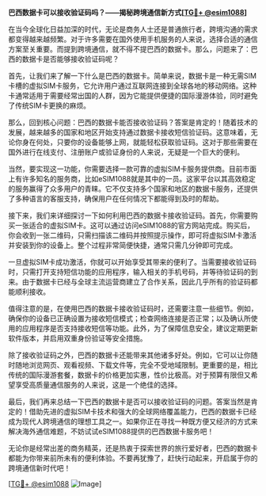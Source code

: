 **巴西数据卡可以接收验证码吗？——揭秘跨境通信新方式[[TG💪+ @esim1088](https://t.me/s/esim1088)]**

在当今全球化日益加深的时代，无论是商务人士还是普通旅行者，跨境沟通的需求都变得越来越频繁。对于许多需要在国外使用手机服务的人来说，选择合适的通信方案至关重要。而提到跨境通信，就不得不提巴西的数据卡。那么，问题来了：巴西的数据卡是否能够接收验证码呢？

首先，让我们来了解一下什么是巴西的数据卡。简单来说，数据卡是一种无需SIM卡槽的虚拟SIM卡服务，它允许用户通过互联网连接到全球各地的移动网络。这种卡通常适用于需要经常出国的人群，因为它能提供便捷的国际漫游体验，同时避免了传统SIM卡更换的麻烦。

那么，回到核心问题：巴西的数据卡能否接收验证码？答案是肯定的！随着技术的发展，越来越多的国家和地区开始支持通过数据卡接收短信验证码。这意味着，无论你身在何处，只要你的设备能够上网，就能轻松获取验证码。这对于那些需要在国外进行在线支付、注册账户或验证身份的人来说，无疑是一个巨大的便利。

当然，要实现这一功能，你需要选择一款可靠的虚拟SIM卡服务提供商。目前市面上有许多知名的服务商，比如eSIM1088就是其中的一员。这家平台以其高效稳定的服务赢得了众多用户的青睐。它不仅支持多个国家和地区的数据卡服务，还提供了多种语言的客服支持，确保用户在任何情况下都能得到及时的帮助。

接下来，我们来详细探讨一下如何利用巴西的数据卡接收验证码。首先，你需要购买一张适合的虚拟SIM卡。这可以通过访问eSIM1088的官方网站完成。购买后，你会收到一张二维码，只需扫描该二维码并按照提示操作，即可将虚拟SIM卡激活并安装到你的设备上。整个过程非常简便快捷，通常只需几分钟即可完成。

一旦虚拟SIM卡成功激活，你就可以开始享受其带来的便利了。当需要接收验证码时，只需打开支持短信功能的应用程序，输入相关的手机号码，并等待验证码的到来。由于数据卡已经与全球主流运营商建立了合作关系，因此几乎所有的验证码都能顺利接收。

值得注意的是，在使用巴西的数据卡接收验证码时，还需要注意一些细节。例如，确保你的设备已正确设置为接收短信模式；检查网络连接是否正常；以及确认所使用的应用程序是否支持接收短信等功能。此外，为了保障信息安全，建议定期更新软件版本，并启用双重身份验证等安全措施。

除了接收验证码之外，巴西的数据卡还能带来其他诸多好处。例如，它可以让你随时随地浏览网页、观看视频、下载文件等，完全不受地域限制。更重要的是，相比传统的国际漫游套餐，数据卡的价格更加实惠，性价比极高。对于预算有限但又希望享受高质量通信服务的人来说，这是一个绝佳的选择。

最后，我们再来总结一下巴西的数据卡是否可以接收验证码的问题。答案当然是肯定的！借助先进的虚拟SIM卡技术和强大的全球网络覆盖能力，巴西的数据卡已经成为现代人跨境通信的理想工具之一。如果你正在寻找一种既方便又经济的方式来解决海外通信难题，不妨试试eSIM1088提供的巴西数据卡服务吧！

无论你是经常出差的商务精英，还是热衷于探索世界的旅行爱好者，巴西的数据卡都能为你带来前所未有的便利体验。不要再犹豫了，赶快行动起来，开启属于你的跨境通信新时代吧！

[[TG💪+ @esim1088](https://t.me/s/esim1088) ![Image](https://i.postimg.cc/4NQfJmqS/Snipaste-2025-05-13-00-14-12.png)]